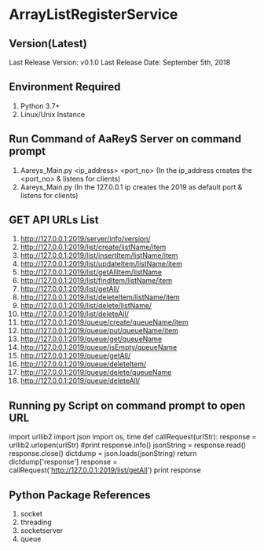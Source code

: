 # ArrayListRegisterService

Version(Latest)
----------------------
Last Release Version: v0.1.0
Last Release Date: September 5th, 2018 

Environment Required
----------------------
1.	Python 3.7+
2.	Linux/Unix Instance



Run Command of AaReyS Server on command prompt
---------------------------------------------------------
1.	Aareys_Main.py <ip_address> <port_no>  (In the ip_address creates the <port_no> & listens for clients)
2.	Aareys_Main.py (In the 127.0.0.1 ip creates the 2019 as default port & listens for clients)




GET API URLs List
--------------------
1.	http://127.0.0.1:2019/server/info/version/
2.	http://127.0.0.1:2019/list/create/listName/item
3.	http://127.0.0.1:2019/list/insertItem/listName/item
4.  http://127.0.0.1:2019/list/updateItem/listName/item
5.	http://127.0.0.1:2019/list/getAllItem/listName
6.	http://127.0.0.1:2019/list/findItem/listName/item
7.	http://127.0.0.1:2019/list/getAll/
8.	http://127.0.0.1:2019/list/deleteItem/listName/item
9.	http://127.0.0.1:2019/list/delete/listName/
10.	http://127.0.0.1:2019/list/deleteAll/
11.	http://127.0.0.1:2019/queue/create/queueName/item
12.	http://127.0.0.1:2019/queue/put/queueName/item
13.	http://127.0.0.1:2019/queue/get/queueName
14.	http://127.0.0.1:2019/queue/isEmpty/queueName
15.	http://127.0.0.1:2019/queue/getAll/
16. http://127.0.0.1:2019/queue/deleteItem/
17.	http://127.0.0.1:2019/queue/delete/queueName
18.	http://127.0.0.1:2019/queue/deleteAll/



Running py Script on command prompt to open URL
---------------------------------------------------
import urllib2
import json
import os, time
def callRequest(urlStr):
		response = urllib2.urlopen(urlStr)
		#print response.info()
		jsonString = response.read()
		response.close()
		dictdump = json.loads(jsonString)
		return dictdump['response']
    response = callRequest('http://127.0.0.1:2019/list/getAll')
    print response

Python Package References 
----------------------------
1.	socket
2.  threading
3.  socketserver 
4.  queue
